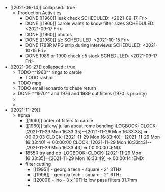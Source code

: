 - [[2021-09-14]]
  collapsed:: true
	- Production Activities
		- DONE [[1960]] leak check
		  SCHEDULED: <2021-09-17 Fri>
		- DONE [[1960]] carole wants to know filter sizes
		  SCHEDULED: <2021-09-17 Fri>
		- DONE [[1960]] photos
		- DONE [[1960]] t/c
		  SCHEDULED: <2021-10-15 Fri>
		- DONE 1788R MPG strip during interviews
		  SCHEDULED: <2021-10-15 Fri>
		- DONE 1989 or 1990 check c5 stock
		  SCHEDULED: <2021-09-17 Fri>
- [[2021-09-27]]
  collapsed:: true
	- TODO ^^1960^^ rings to carole
		- TODO rashmi
	- TODO mpg
	- TODO email leonardo to chase return
	- DONE ^^1970^^ and 1976 and 1989 cut filters (1970 is priority)
	-
	-
- [[2021-11-29]]
	- #pma
		- [[1960]] order of filters to carole
		- [[1960]] talk w/ julian about rome bending
		  :LOGBOOK:
		  CLOCK: [2021-11-29 Mon 16:33:35]--[2021-11-29 Mon 16:33:38] =>  00:00:03
		  CLOCK: [2021-11-29 Mon 16:33:40]--[2021-11-29 Mon 16:33:40] =>  00:00:00
		  CLOCK: [2021-11-29 Mon 16:33:43]--[2021-11-29 Mon 16:33:43] =>  00:00:00
		  :END:
		- 1855R try and do
		  :LOGBOOK:
		  CLOCK: [2021-11-29 Mon 16:33:35]--[2021-11-29 Mon 16:33:49] =>  00:00:14
		  :END:
		- filter cutting
			- [[1995]] - georgia tech - square - 2" 3THz
			- [[1996]] - georgia tech - square - 2" 6THz
			- [[2000]] - ino - 3 x 10THz low pass filters  31.7mm
			-